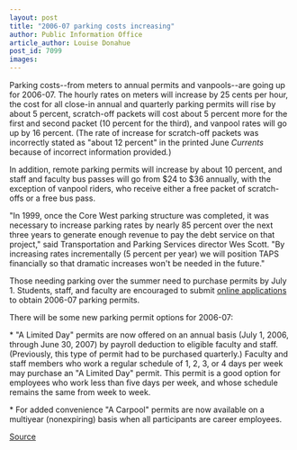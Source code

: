 ```yaml
---
layout: post
title: "2006-07 parking costs increasing"
author: Public Information Office
article_author: Louise Donahue
post_id: 7099
images:
---
```


<a name="content" id="content"></a>
<p>
  Parking costs--from meters to annual permits and vanpools--are going up for 2006-07. The hourly rates on meters will increase by 25 cents per hour, the cost for all close-in annual and quarterly parking permits will rise by about 5 percent, scratch-off packets will cost about 5 percent more for the first and second packet (10 percent for the third), and vanpool rates will go up by 16 percent. <span class="style1">(The rate of increase for scratch-off packets was incorrectly stated as "about 12 percent" in the printed June <i>Currents</i> because of incorrect information provided<i>.</i>)</span>
</p>
<p>
  In addition, remote parking permits will increase by about 10 percent, and staff and faculty bus passes will go from $24 to $36 annually, with the exception of vanpool riders, who receive either a free packet of scratch-offs or a free bus pass.
</p>
<p>
  "In 1999, once the Core West parking structure was completed, it was necessary to increase parking rates by nearly 85 percent over the next three years to generate enough revenue to pay the debt service on that project," said Transportation and Parking Services director Wes Scott. "By increasing rates incrementally (5 percent per year) we will position TAPS financially so that dramatic increases won't be needed in the future."
</p>
<p>
  Those needing parking over the summer need to purchase permits by July 1. Students, staff, and faculty are encouraged to submit <a href="https://tapsosxserver.ucsc.edu/staff2006/sf2006.htm">online applications</a> to obtain 2006-07 parking permits.
</p>
<p>
  There will be some new parking permit options for 2006-07:
</p>
<p>
  * "A Limited Day" permits are now offered on an annual basis (July 1, 2006, through June 30, 2007) by payroll deduction to eligible faculty and staff. (Previously, this type of permit had to be purchased quarterly.) Faculty and staff members who work a regular schedule of 1, 2, 3, or 4 days per week may purchase an "A Limited Day" permit. This permit is a good option for employees who work less than five days per week, and whose schedule remains the same from week to week.
</p>
<p>
  * For added convenience "A Carpool" permits are now available on a multiyear (nonexpiring) basis when all participants are career employees.
</p>
<p><a href="http://www1.ucsc.edu/currents/05-06/05-29/parking.asp" title="Permalink to parking">Source</a></p>
